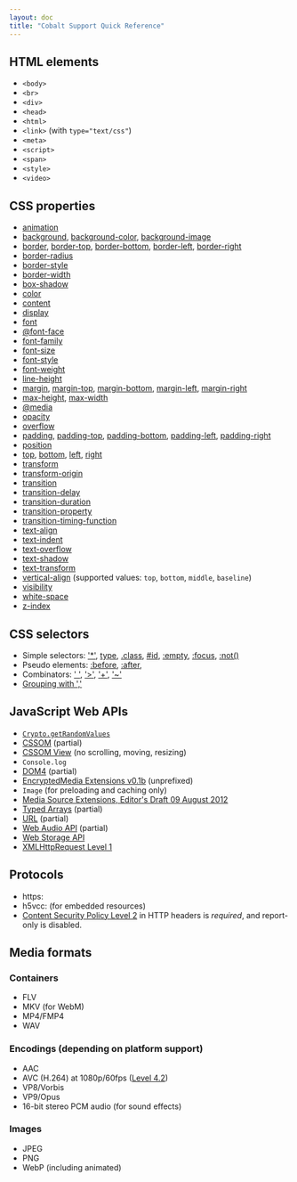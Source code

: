 ```yaml
---
layout: doc
title: "Cobalt Support Quick Reference"
---
```


## HTML elements

*   `<body>`
*   `<br>`
*   `<div>`
*   `<head>`
*   `<html>`
*   `<link>` (with `type="text/css"`)
*   `<meta>`
*   `<script>`
*   `<span>`
*   `<style>`
*   `<video>`

## CSS properties

*   [animation](
    https://www.w3.org/TR/css3-animations/#animation-shorthand-property)
*   [background](https://www.w3.org/TR/css3-background/#the-background),
    [background-color](
    https://www.w3.org/TR/css3-background/#the-background-color),
    [background-image](
    https://www.w3.org/TR/css3-background/#the-background-image)
*   [border](https://www.w3.org/TR/css3-background/#the-border-shorthands),
    [border-top](
    https://www.w3.org/TR/css3-background/#the-border-shorthands),
    [border-bottom](
    https://www.w3.org/TR/css3-background/#the-border-shorthands),
    [border-left](
    https://www.w3.org/TR/css3-background/#the-border-shorthands),
    [border-right](
    https://www.w3.org/TR/css3-background/#the-border-shorthands)
*   [border-radius](https://www.w3.org/TR/css3-background/#the-border-radius)
*   [border-style](https://www.w3.org/TR/css3-background/#the-border-style)
*   [border-width](https://www.w3.org/TR/css3-background/#the-border-width)
*   [box-shadow](https://www.w3.org/TR/css3-background/#the-box-shadow)
*   [color](https://www.w3.org/TR/css3-color/#foreground)
*   [content](https://www.w3.org/TR/CSS21/generate.html#content)
*   [display](https://www.w3.org/TR/CSS21/visuren.html#propdef-display)
*   [font](https://www.w3.org/TR/css-fonts-3/#font-prop)
*   [@font-face](https://www.w3.org/TR/css-fonts-3/#font-face-rule)
*   [font-family](https://www.w3.org/TR/css-fonts-3/#propdef-font-family)
*   [font-size](https://www.w3.org/TR/css-fonts-3/#font-size-prop)
*   [font-style](https://www.w3.org/TR/css-fonts-3/#font-style-prop)
*   [font-weight](https://www.w3.org/TR/css-fonts-3/#font-weight-prop)
*   [line-height](https://www.w3.org/TR/CSS2/visudet.html#propdef-line-height)
*   [margin](https://www.w3.org/TR/CSS21/box.html#margin-properties),
    [margin-top](https://www.w3.org/TR/CSS21/box.html#margin-properties),
    [margin-bottom](https://www.w3.org/TR/CSS21/box.html#margin-properties),
    [margin-left](https://www.w3.org/TR/CSS21/box.html#margin-properties),
    [margin-right](https://www.w3.org/TR/CSS21/box.html#margin-properties)
*   [max-height](https://www.w3.org/TR/CSS2/visudet.html#min-max-heights),
    [max-width](https://www.w3.org/TR/CSS2/visudet.html#min-max-widths)
*   [@media](https://www.w3.org/TR/css3-mediaqueries/)
*   [opacity](https://www.w3.org/TR/css3-color/#transparency)
*   [overflow](https://www.w3.org/TR/CSS2/visufx.html#overflow)
*   [padding](https://www.w3.org/TR/CSS21/box.html#padding-properties),
    [padding-top](https://www.w3.org/TR/CSS21/box.html#padding-properties),
    [padding-bottom](https://www.w3.org/TR/CSS21/box.html#padding-properties),
    [padding-left](https://www.w3.org/TR/CSS21/box.html#padding-properties),
    [padding-right](https://www.w3.org/TR/CSS21/box.html#padding-properties)
*   [position](https://www.w3.org/TR/CSS21/visuren.html#propdef-position)
*   [top](https://www.w3.org/TR/CSS21/visuren.html#position-props),
    [bottom](https://www.w3.org/TR/CSS21/visuren.html#position-props),
    [left](https://www.w3.org/TR/CSS21/visuren.html#position-props),
    [right](https://www.w3.org/TR/CSS21/visuren.html#position-props)
*   [transform](https://www.w3.org/TR/css-transforms-1/#transform-property)
*   [transform-origin](
    https://www.w3.org/TR/css-transforms-1/#propdef-transform-origin)
*   [transition](
    https://www.w3.org/TR/css3-transitions/#transition-shorthand-property)
*   [transition-delay](
    https://www.w3.org/TR/css3-transitions/#transition-delay-property)
*   [transition-duration](
    https://www.w3.org/TR/css3-transitions/#transition-duration-property)
*   [transition-property](
    https://www.w3.org/TR/css3-transitions/#transition-property-property)
*   [transition-timing-function](
    https://www.w3.org/TR/css3-transitions/#transition-timing-function-property)
*   [text-align](https://www.w3.org/TR/css-text-3/#text-align)
*   [text-indent](https://www.w3.org/TR/css-text-3/#text-indent-property)
*   [text-overflow](https://www.w3.org/TR/css3-ui/#propdef-text-overflow)
*   [text-shadow](https://www.w3.org/TR/css-text-decor-3/#text-shadow-property)
*   [text-transform](https://www.w3.org/TR/css-text-3/#text-transform-property)
*   [vertical-align](
    https://www.w3.org/TR/CSS2/visudet.html#propdef-vertical-align)
    (supported values: `top`, `bottom`, `middle`, `baseline`)
*   [visibility](https://www.w3.org/TR/CSS21/visufx.html#visibility)
*   [white-space](https://www.w3.org/TR/css-text-3/#white-space-property)
*   [z-index](https://www.w3.org/TR/CSS21/visuren.html#propdef-z-index)

## CSS selectors

*   Simple selectors:
    ['*'](https://www.w3.org/TR/selectors4/#universal-selector),
    [type](https://www.w3.org/TR/selectors4/#type-selectors),
    [.class](https://www.w3.org/TR/selectors4/#class-html),
    [#id](https://www.w3.org/TR/selectors4/#id-selectors),
    [:empty](https://www.w3.org/TR/selectors4/#empty-pseudo),
    [:focus](https://www.w3.org/TR/selectors4/#focus-pseudo),
    [:not()](https://www.w3.org/TR/selectors4/#negation-pseudo)
*   Pseudo elements:
    [:before](https://www.w3.org/TR/selectors4/#pseudo-element),
    [:after](https://www.w3.org/TR/selectors4/#pseudo-element),
*   Combinators:
    [' '](https://www.w3.org/TR/selectors4/#descendant-combinators),
    ['>'](https://www.w3.org/TR/selectors4/#child-combinators),
    ['+'](https://www.w3.org/TR/selectors4/#adjacent-sibling-combinators),
    ['~'](https://www.w3.org/TR/selectors4/#general-sibling-combinators)
*   [Grouping with ','](https://www.w3.org/TR/selectors4/#grouping)

## JavaScript Web APIs

*   [`Crypto.getRandomValues`](
    https://www.w3.org/TR/WebCryptoAPI/#crypto-interface)
*   [CSSOM](
    http://www.w3.org/TR/cssom/) (partial)
*   [CSSOM View](https://www.w3.org/TR/cssom-view-1/)
    (no scrolling, moving, resizing)
*   `Console.log`
*   [DOM4](http://www.w3.org/TR/dom/) (partial)
*   [EncryptedMedia Extensions v0.1b](
    https://dvcs.w3.org/hg/html-media/raw-file/eme-v0.1b/encrypted-media/encrypted-media.html) (unprefixed)
*   `Image` (for preloading and caching only)
*   [Media Source Extensions, Editor's Draft 09 August 2012](
    https://rawgit.com/w3c/media-source/6747ed7a3206f646963d760100b0f37e2fc7e47e/media-source.html)
*   [Typed Arrays](
    https://www.khronos.org/registry/typedarray/specs/latest/) (partial)
*   [URL](https://url.spec.whatwg.org/#api) (partial)
*   [Web Audio API](https://www.w3.org/TR/webaudio/) (partial)
*   [Web Storage API](https://www.w3.org/TR/webstorage/)
*   [XMLHttpRequest Level 1](http://www.w3.org/TR/XMLHttpRequest/)

## Protocols

*   https:
*   h5vcc: (for embedded resources)
*   [Content Security Policy Level 2](https://www.w3.org/TR/CSP2/)
    in HTTP headers is _required_, and report-only is disabled.

## Media formats

### Containers

*   FLV
*   MKV (for WebM)
*   MP4/FMP4
*   WAV

### Encodings (depending on platform support)

*   AAC
*   AVC (H.264) at 1080p/60fps ([Level
    4.2](https://en.wikipedia.org/wiki/H.264/MPEG-4_AVC#Levels))
*   VP8/Vorbis
*   VP9/Opus
*   16-bit stereo PCM audio (for sound effects)

### Images

*   JPEG
*   PNG
*   WebP (including animated)
